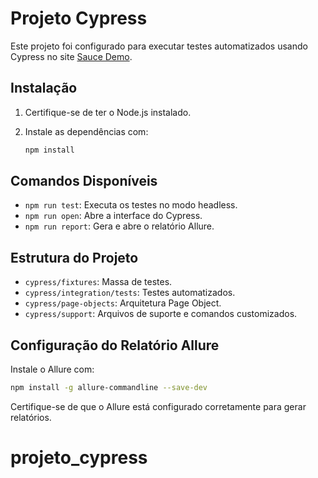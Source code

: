 
# Projeto Cypress

Este projeto foi configurado para executar testes automatizados usando Cypress no site [Sauce Demo](https://www.saucedemo.com/).

## Instalação

1. Certifique-se de ter o Node.js instalado.
2. Instale as dependências com:

   ```bash
   npm install
   ```

## Comandos Disponíveis

- `npm run test`: Executa os testes no modo headless.
- `npm run open`: Abre a interface do Cypress.
- `npm run report`: Gera e abre o relatório Allure.

## Estrutura do Projeto

- `cypress/fixtures`: Massa de testes.
- `cypress/integration/tests`: Testes automatizados.
- `cypress/page-objects`: Arquitetura Page Object.
- `cypress/support`: Arquivos de suporte e comandos customizados.

## Configuração do Relatório Allure

Instale o Allure com:

```bash
npm install -g allure-commandline --save-dev
```

Certifique-se de que o Allure está configurado corretamente para gerar relatórios.
# projeto_cypress
